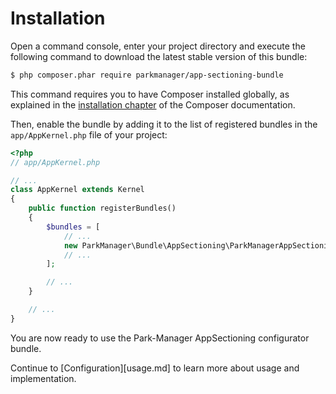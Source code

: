 Installation
============

Open a command console, enter your project directory and execute the
following command to download the latest stable version of this bundle:

```bash
$ php composer.phar require parkmanager/app-sectioning-bundle
```

This command requires you to have Composer installed globally, as explained
in the [installation chapter](https://getcomposer.org/doc/00-intro.md)
of the Composer documentation.

Then, enable the bundle by adding it to the list of registered bundles
in the `app/AppKernel.php` file of your project:

```php
<?php
// app/AppKernel.php

// ...
class AppKernel extends Kernel
{
    public function registerBundles()
    {
        $bundles = [
            // ...
            new ParkManager\Bundle\AppSectioning\ParkManagerAppSectioningBundle(),
            // ...
        ];

        // ...
    }

    // ...
}
```

You are now ready to use the Park-Manager AppSectioning configurator bundle.

Continue to [Configuration][usage.md] to learn more about usage and implementation.
